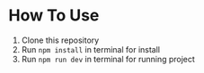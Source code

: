 # How To Use

1. Clone this repository
2. Run `npm install` in terminal for install
3. Run `npm run dev` in terminal for running project
